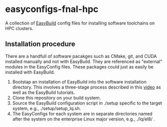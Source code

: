 # easyconfigs-fnal-hpc
A collection of [EasyBuild](https://easybuild.io/) config files for installing software toolchains on HPC clusters.

## Installation procedure

There are a handfull of software pacakges such as CMake, git, and CUDA installed manually and not with EasyBuild. They are referenced as "external" modules in the EasyConfig files. These packages could just as easily be installed with EasyBuild.

1. Bootstap an installation of EasyBuild into the software installation directory. This involves a three-stage process described in this [video](https://mdc-easybuild.readthedocs.io/en/latest/demos/bootstrapping.html#demo-bootstrapping) as well as the EasyBuild tutorials.
2. Clone this repository on your build system.
3. Source the EasyBuild configuration script in ./setup specific to the target system, e.g., ./setup/setup_lq.sh.
4.  The EasyConfigs for each system are in separate directories named after the system on the enterprise Linux major version, e.g., ./lq/el8/ .



